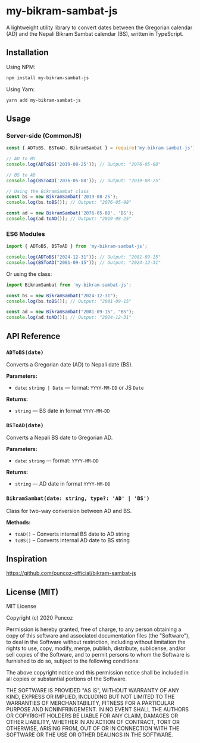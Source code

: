 # my-bikram-sambat-js

A lightweight utility library to convert dates between the Gregorian calendar (AD) and the Nepali Bikram Sambat calendar (BS), written in TypeScript.

## Installation

Using NPM:

```bash
npm install my-bikram-sambat-js
```

Using Yarn:

```bash
yarn add my-bikram-sambat-js
```

## Usage

### Server-side (CommonJS)

```javascript
const { ADToBS, BSToAD, BikramSambat } = require('my-bikram-sambat-js');

// AD to BS
console.log(ADToBS('2019-08-25')); // Output: "2076-05-08"

// BS to AD
console.log(BSToAD('2076-05-08')); // Output: "2019-08-25"

// Using the BikramSambat class
const bs = new BikramSambat('2019-08-25');
console.log(bs.toBS()); // Output: "2076-05-08"

const ad = new BikramSambat('2076-05-08', 'BS');
console.log(ad.toAD()); // Output: "2019-08-25"
```

### ES6 Modules

```javascript
import { ADToBS, BSToAD } from 'my-bikram-sambat-js';

console.log(ADToBS("2024-12-31")); // Output: "2081-09-15"
console.log(BSToAD("2081-09-15")); // Output: "2024-12-31"
```

Or using the class:

```javascript
import BikramSambat from 'my-bikram-sambat-js';

const bs = new BikramSambat("2024-12-31");
console.log(bs.toBS()); // Output: "2081-09-15"

const ad = new BikramSambat("2081-09-15", "BS");
console.log(ad.toAD()); // Output: "2024-12-31"
```

## API Reference

### `ADToBS(date)`

Converts a Gregorian date (AD) to Nepali date (BS).

**Parameters:**
- `date`: `string | Date` — format: `YYYY-MM-DD` or JS `Date`

**Returns:**
- `string` — BS date in format `YYYY-MM-DD`

### `BSToAD(date)`

Converts a Nepali BS date to Gregorian AD.

**Parameters:**
- `date`: `string` — format: `YYYY-MM-DD`

**Returns:**
- `string` — AD date in format `YYYY-MM-DD`

### `BikramSambat(date: string, type?: 'AD' | 'BS')`

Class for two-way conversion between AD and BS.

**Methods:**
- `toAD()` – Converts internal BS date to AD string
- `toBS()` – Converts internal AD date to BS string

## Inspiration

https://github.com/puncoz-official/bikram-sambat-js

## License (MIT)

MIT License

Copyright (c) 2020 Puncoz

Permission is hereby granted, free of charge, to any person obtaining a copy
of this software and associated documentation files (the "Software"), to deal
in the Software without restriction, including without limitation the rights
to use, copy, modify, merge, publish, distribute, sublicense, and/or sell
copies of the Software, and to permit persons to whom the Software is
furnished to do so, subject to the following conditions:

The above copyright notice and this permission notice shall be included in all
copies or substantial portions of the Software.

THE SOFTWARE IS PROVIDED "AS IS", WITHOUT WARRANTY OF ANY KIND, EXPRESS OR
IMPLIED, INCLUDING BUT NOT LIMITED TO THE WARRANTIES OF MERCHANTABILITY,
FITNESS FOR A PARTICULAR PURPOSE AND NONINFRINGEMENT. IN NO EVENT SHALL THE
AUTHORS OR COPYRIGHT HOLDERS BE LIABLE FOR ANY CLAIM, DAMAGES OR OTHER
LIABILITY, WHETHER IN AN ACTION OF CONTRACT, TORT OR OTHERWISE, ARISING FROM,
OUT OF OR IN CONNECTION WITH THE SOFTWARE OR THE USE OR OTHER DEALINGS IN THE
SOFTWARE.